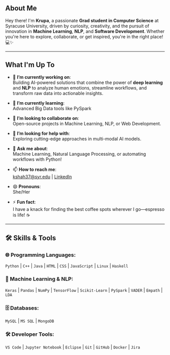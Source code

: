 ## About Me  
Hey there! I'm **Krupa**, a passionate **Grad student in Computer Science** at Syracuse University, driven by curiosity, creativity, and the pursuit of innovation in **Machine Learning**, **NLP**, and **Software Development**. Whether you're here to explore, collaborate, or get inspired, you're in the right place! 💻✨  

---

## What I'm Up To  

- 🔭 **I’m currently working on**:  
  Building AI-powered solutions that combine the power of **deep learning** and **NLP** to analyze human emotions, streamline workflows, and transform raw data into actionable insights.  

- 🌱 **I’m currently learning**:  
  Advanced Big Data tools like PySpark

- 👯 **I’m looking to collaborate on**:  
  Open-source projects in Machine Learning, NLP, or Web Development.  

- 🤔 **I’m looking for help with**:  
  Exploring cutting-edge approaches in multi-modal AI models.  

- 💬 **Ask me about**:  
  Machine Learning, Natural Language Processing, or automating workflows with Python!  

- 📫 **How to reach me**:  
  [kshah37@syr.edu](mailto:kshah37@syr.edu) | [LinkedIn](https://linkedin.com/in/krupashah37)  

- 😄 **Pronouns**:  
  She/Her  

- ⚡ **Fun fact**:  
  I have a knack for finding the best coffee spots wherever I go—espresso is life! ☕  

--- 

## 🛠️ Skills & Tools  

### 🌐 Programming Languages:  
`Python` | `C++` | `Java` | `HTML` | `CSS` | `JavaScript` | `Linux` | `Haskell`  

### 🤖 Machine Learning & NLP:  
`Keras` | `Pandas` | `NumPy` | `TensorFlow` | `Scikit-Learn` | `PySpark` | `VADER` | `Empath` | `LDA`  

### 🗄️ Databases:  
`MySQL` | `MS SQL` | `MongoDB`  

### 🛠 Developer Tools:  
`VS Code` | `Jupyter Notebook` | `Eclipse` | `Git` | `GitHub` | `Docker` | `Jira`  
